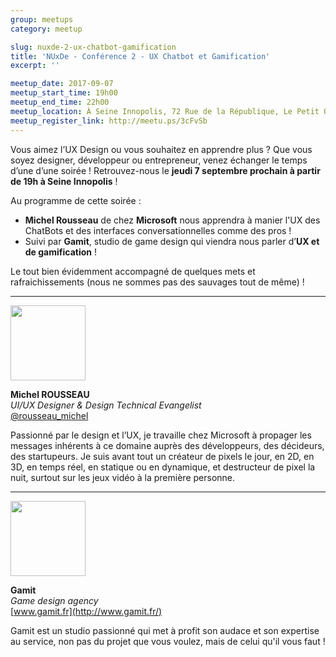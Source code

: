 ```yaml
---
group: meetups
category: meetup

slug: nuxde-2-ux-chatbot-gamification
title: 'NUxDe - Conférence 2 - UX Chatbot et Gamification'
excerpt: ''

meetup_date: 2017-09-07
meetup_start_time: 19h00
meetup_end_time: 22h00
meetup_location: À Seine Innopolis, 72 Rue de la République, Le Petit Quevilly
meetup_register_link: http://meetu.ps/3cFvSb
---
```


Vous aimez l’UX Design ou vous souhaitez en apprendre plus ?
Que vous soyez designer, développeur ou entrepreneur, venez échanger le temps d’une d’une soirée !
Retrouvez-nous le **jeudi 7 septembre prochain à partir de 19h à Seine Innopolis** !

Au programme de cette soirée :

- **Michel Rousseau** de chez **Microsoft** nous apprendra à manier l'UX des ChatBots et des interfaces conversationnelles comme des pros !
- Suivi par **Gamit**, studio de game design qui viendra nous parler d’**UX et de gamification** !

Le tout bien évidemment accompagné de quelques mets et rafraichissements (nous ne sommes pas des sauvages tout de même) !

---

<img src="https://gallery.mailchimp.com/2af1898f70089861d0f756080/images/7822c237-8ef4-4322-803f-b698d84dca39.jpg" alt="" width="120" class="alignleft" />

**Michel ROUSSEAU**  
_UI/UX Designer & Design Technical Evangelist_  
[@rousseau_michel](https://twitter.com/rousseau_michel)

Passionné par le design et l’UX, je travaille chez Microsoft à propager les messages inhérents à ce domaine auprès des développeurs, des décideurs, des startupeurs. Je suis avant tout un créateur de pixels le jour, en 2D, en 3D, en temps réel, en statique ou en dynamique, et destructeur de pixel la nuit, surtout sur les jeux vidéo à la première personne.

---

<img src="https://gallery.mailchimp.com/2af1898f70089861d0f756080/images/bafe24b4-9dfd-41b5-9dd3-66135a4e51be.png" alt="" width="120" class="alignleft" />

**Gamit**  
_Game design agency_  
[www.gamit.fr](http://www.gamit.fr/)

Gamit est un studio passionné qui met à profit son audace et son expertise au service, non pas du projet que vous voulez, mais de celui qu'il vous faut !
